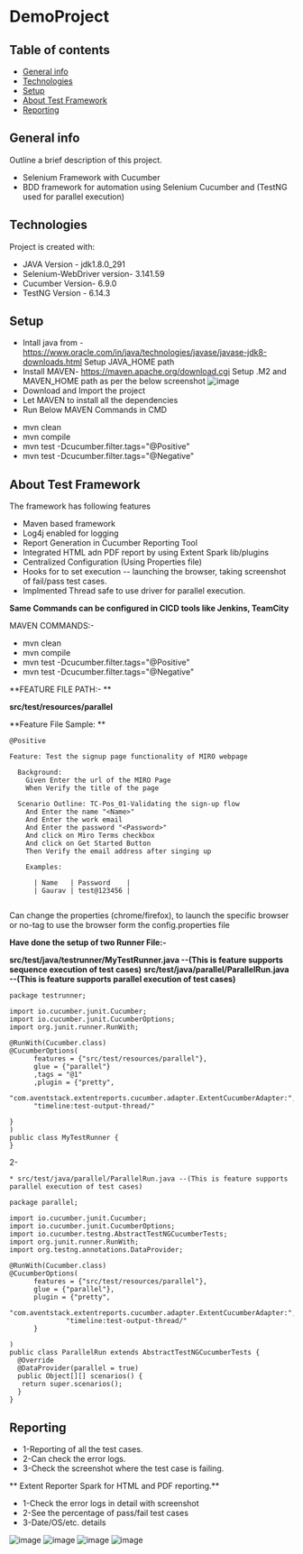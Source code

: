 # DemoProject
## Table of contents
* [General info](#general-info)
* [Technologies](#technologies)
* [Setup](#setup)
* [About Test Framework](#about-test-framework)
* [Reporting](#reporting)

## General info
 Outline a brief description of this project.
- Selenium Framework with Cucumber
- BDD framework for automation using Selenium Cucumber and (TestNG used for parallel execution)

	
## Technologies
Project is created with:
* JAVA Version - jdk1.8.0_291
* Selenium-WebDriver version- 3.141.59
* Cucumber Version- 6.9.0
* TestNG Version - 6.14.3

## Setup
- Intall java from - https://www.oracle.com/in/java/technologies/javase/javase-jdk8-downloads.html
Setup JAVA_HOME path
- Install MAVEN- https://maven.apache.org/download.cgi
Setup .M2 and MAVEN_HOME path as per the below screenshot
![image](https://user-images.githubusercontent.com/88622330/128636681-414f6dab-7205-4725-97be-b94fe36d5864.png)
- Download and Import the project
- Let MAVEN to install all the dependencies
- Run Below MAVEN Commands in CMD


* mvn clean
* mvn compile
* mvn test -Dcucumber.filter.tags="@Positive"
* mvn test -Dcucumber.filter.tags="@Negative"
	
## About Test Framework
The framework has following features

* Maven based framework
* Log4j enabled for logging
* Report Generation in Cucumber Reporting Tool
* Integrated HTML adn PDF report by using Extent Spark lib/plugins
* Centralized Configuration (Using Properties file)
* Hooks for to set execution -- launching the browser, taking screenshot of fail/pass test cases.
* Implmented Thread safe to use driver for parallel execution.

**Same Commands can be configured in CICD tools like Jenkins, TeamCity**

MAVEN COMMANDS:-

* mvn clean
* mvn compile
* mvn test -Dcucumber.filter.tags="@Positive"
* mvn test -Dcucumber.filter.tags="@Negative"

**FEATURE FILE PATH:- **

**src/test/resources/parallel**

**Feature File Sample: **

```
@Positive

Feature: Test the signup page functionality of MIRO webpage

  Background:
    Given Enter the url of the MIRO Page
    When Verify the title of the page

  Scenario Outline: TC-Pos_01-Validating the sign-up flow
    And Enter the name "<Name>"
    And Enter the work email
    And Enter the password "<Password>"
    And click on Miro Terms checkbox
    And click on Get Started Button
    Then Verify the email address after singing up

    Examples:

      | Name   | Password    |
      | Gaurav | test@123456 |
      
  ```
  
  Can change the properties (chrome/firefox), to launch the specific browser or no-tag to use the browser form the config.properties file 
  
  **Have done the setup of two Runner File:-**
  
 **src/test/java/testrunner/MyTestRunner.java --(This is feature supports sequence execution of test cases)**
 **src/test/java/parallel/ParallelRun.java --(This is feature supports parallel execution of test cases)**
  
  ```
  package testrunner;

import io.cucumber.junit.Cucumber;
import io.cucumber.junit.CucumberOptions;
import org.junit.runner.RunWith;

@RunWith(Cucumber.class)
@CucumberOptions(
        features = {"src/test/resources/parallel"},
        glue = {"parallel"}
        ,tags = "@1"
        ,plugin = {"pretty",
        "com.aventstack.extentreports.cucumber.adapter.ExtentCucumberAdapter:",
        "timeline:test-output-thread/"

}
)
public class MyTestRunner {
}
 ``` 
2-
  
    * src/test/java/parallel/ParallelRun.java --(This is feature supports parallel execution of test cases)


  
  ```
  package parallel;

import io.cucumber.junit.Cucumber;
import io.cucumber.junit.CucumberOptions;
import io.cucumber.testng.AbstractTestNGCucumberTests;
import org.junit.runner.RunWith;
import org.testng.annotations.DataProvider;

@RunWith(Cucumber.class)
@CucumberOptions(
        features = {"src/test/resources/parallel"},
        glue = {"parallel"},
        plugin = {"pretty",
                "com.aventstack.extentreports.cucumber.adapter.ExtentCucumberAdapter:",
                "timeline:test-output-thread/"
        }

)
public class ParallelRun extends AbstractTestNGCucumberTests {
    @Override
    @DataProvider(parallel = true)
    public Object[][] scenarios() {
     return super.scenarios();
    }
}
 ``` 
## Reporting
	
 * 1-Reporting of all the test cases.
 * 2-Can check the error logs.
 * 3-Check the screenshot where the test case is failing.
  
** Extent Reporter Spark for HTML and PDF reporting.**
 * 1-Check the error logs in detail with screenshot
 * 2-See the percentage of pass/fail test cases
 * 3-Date/OS/etc. details
  
  ![image](https://user-images.githubusercontent.com/88622330/128635989-b3d810fb-66be-4c79-8fc9-cc61bdf491be.png)
![image](https://user-images.githubusercontent.com/88622330/128636029-96ff59bf-6947-4484-a085-488e2f7421cf.png)
![image](https://user-images.githubusercontent.com/88622330/128636049-3e5be1c9-d250-4163-a5b8-a10970cd635c.png)
	![image](https://user-images.githubusercontent.com/88622330/128637094-b92376c4-c966-45f7-9714-77385852edaa.png)


```
